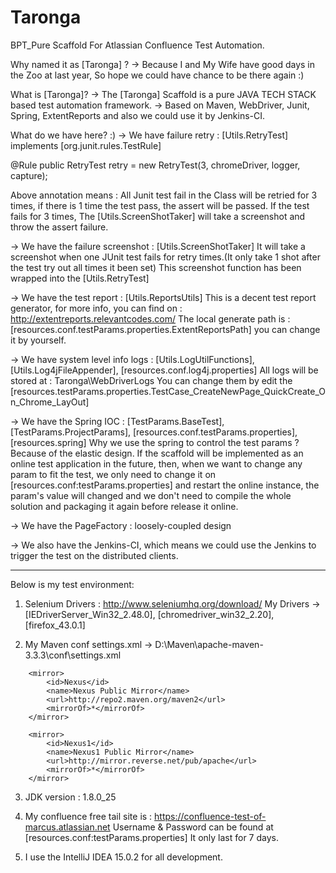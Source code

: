 # Taronga
BPT_Pure Scaffold For Atlassian Confluence Test Automation.

Why named it as [Taronga] ?
-> Because I and My Wife have good days in the Zoo at last year, So hope we could have chance to be there again :)

What is [Taronga]?
-> The [Taronga] Scaffold is a pure JAVA TECH STACK based test automation framework.
-> Based on Maven, WebDriver, Junit, Spring, ExtentReports and also we could use it by Jenkins-CI.

What do we have here? :)
-> We have failure retry : [Utils.RetryTest] implements [org.junit.rules.TestRule]

@Rule
public RetryTest retry = new RetryTest(3, chromeDriver, logger, capture);

Above annotation means : All Junit test fail in the Class will be retried for 3 times,
if there is 1 time the test pass, the assert will be passed. If the test fails for 3 times,
The [Utils.ScreenShotTaker] will take a screenshot and throw the assert failure.

-> We have the failure screenshot : [Utils.ScreenShotTaker]
It will take a screenshot when one JUnit test fails for retry times.(It only take 1 shot after the test try out all times it been set)
This screenshot function has been wrapped into the [Utils.RetryTest]

-> We have the test report : [Utils.ReportsUtils]
This is a decent test report generator, for more info, you can find on : http://extentreports.relevantcodes.com/
The local generate path is : [resources.conf.testParams.properties.ExtentReportsPath] you can change it by yourself.

-> We have system level info logs : [Utils.LogUtilFunctions], [Utils.Log4jFileAppender], [resources.conf.log4j.properties]
All logs will be stored at : Taronga\WebDriverLogs
You can change them by edit the [resources.testParams.properties.TestCase_CreateNewPage_QuickCreate_On_Chrome_LayOut]

-> We have the Spring IOC : [TestParams.BaseTest], [TestParams.ProjectParams], [resources.conf.testParams.properties], [resources.spring]
Why we use the spring to control the test params ? Because of the elastic design.
If the scaffold will be implemented as an online test application in the future,
then, when we want to change any param to fit the test,
we only need to change it on [resources.conf:testParams.properties] and restart the online instance,
the param's value will changed and we don't need to compile the whole solution and packaging it again before release it online.

-> We have the PageFactory : loosely-coupled design

-> We also have the Jenkins-CI, which means we could use the Jenkins to trigger the test on the distributed clients.

*****************************************************************************************************************************************

Below is my test environment:
1. Selenium Drivers : http://www.seleniumhq.org/download/
My Drivers -> [IEDriverServer_Win32_2.48.0], [chromedriver_win32_2.20], [firefox_43.0.1]

2. My Maven conf settings.xml -> D:\Maven\apache-maven-3.3.3\conf\settings.xml
<mirrors>

		<mirror>
      		<id>Nexus</id>
      		<name>Nexus Public Mirror</name>
      		<url>http://repo2.maven.org/maven2</url>
      		<mirrorOf>*</mirrorOf>
     	</mirror>

     	<mirror>
      		<id>Nexus1</id>
      		<name>Nexus1 Public Mirror</name>
      		<url>http://mirror.reverse.net/pub/apache</url>
      		<mirrorOf>*</mirrorOf>
     	</mirror>

</mirrors>

3. JDK version : 1.8.0_25

4. My confluence free tail site is : https://confluence-test-of-marcus.atlassian.net
Username & Password can be found at [resources.conf:testParams.properties]
It only last for 7 days.

5. I use the IntelliJ IDEA 15.0.2 for all development.
